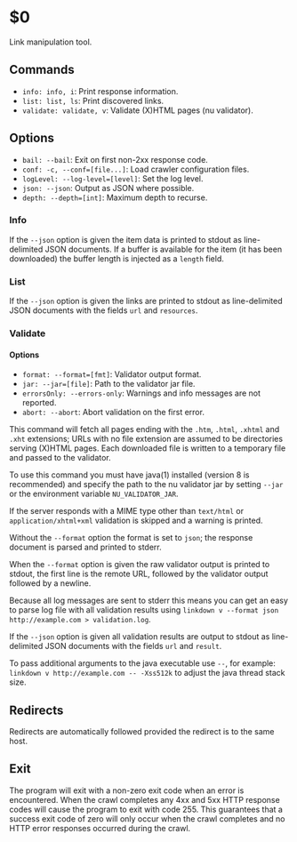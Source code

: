 $0
==

Link manipulation tool.

## Commands

* `info: info, i`: Print response information.
* `list: list, ls`: Print discovered links.
* `validate: validate, v`: Validate (X)HTML pages (nu validator).

## Options

* `bail: --bail`: Exit on first non-2xx response code.
* `conf: -c, --conf=[file...]`: Load crawler configuration files.
* `logLevel: --log-level=[level]`: Set the log level.
* `json: --json`: Output as JSON where possible.
* `depth: --depth=[int]`: Maximum depth to recurse.

### Info

If the `--json` option is given the item data is printed to stdout as line-delimited JSON documents. If a buffer is available for the item (it has been downloaded) the buffer length is injected as a `length` field.

### List

If the `--json` option is given the links are printed to stdout as line-delimited JSON documents with the fields `url` and `resources`.

### Validate

#### Options

* `format: --format=[fmt]`: Validator output format.
* `jar: --jar=[file]`: Path to the validator jar file.
* `errorsOnly: --errors-only`: Warnings and info messages are not reported.
* `abort: --abort`: Abort validation on the first error.

This command will fetch all pages ending with the `.htm`, `.html`, `.xhtml` and `.xht` extensions; URLs with no file extension are assumed to be directories serving (X)HTML pages. Each downloaded file is written to a temporary file and passed to the validator.

To use this command you must have java(1) installed (version 8 is recommended) and specify the path to the nu validator jar by setting `--jar` or the environment variable `NU_VALIDATOR_JAR`. 

If the server responds with a MIME type other than `text/html` or `application/xhtml+xml` validation is skipped and a warning is printed.

Without the `--format` option the format is set to `json`; the response document is parsed and printed to stderr.

When the `--format` option is given the raw validator output is printed to stdout, the first line is the remote URL, followed by the validator output followed by a newline.

Because all log messages are sent to stderr this means you can get an easy to parse log file with all validation results using `linkdown v --format json http://example.com > validation.log`.

If the `--json` option is given all validation results are output to stdout as line-delimited JSON documents with the fields `url` and `result`.

To pass additional arguments to the java executable use `--`, for example: `linkdown v http://example.com -- -Xss512k` to adjust the java thread stack size.

## Redirects

Redirects are automatically followed provided the redirect is to the same host.

## Exit

The program will exit with a non-zero exit code when an error is encountered. When the crawl completes any 4xx and 5xx HTTP response codes will cause the program to exit with code 255. This guarantees that a success exit code of zero will only occur when the crawl completes and no HTTP error responses occurred during the crawl.
